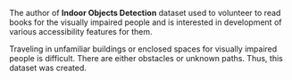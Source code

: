 The author of **Indoor Objects Detection** dataset used to volunteer to read books for the visually impaired people and is interested in development of various accessibility features for them.

Traveling in unfamiliar buildings or enclosed spaces for visually impaired people is difficult. There are either obstacles or unknown paths. 
Thus, this dataset was created.
